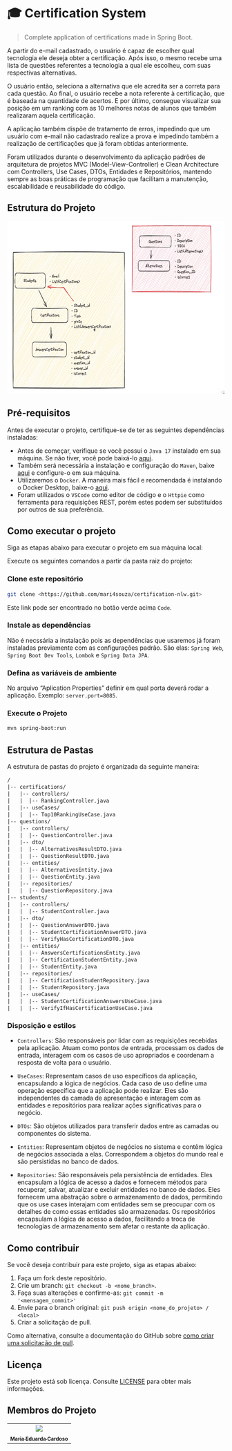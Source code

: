# 🎓 Certification System

> Complete application of certifications made in Spring Boot.

A partir do e-mail cadastrado, o usuário é capaz de escolher qual tecnologia ele deseja obter a certificação. Após isso, o mesmo recebe uma lista de questões referentes a tecnologia a qual ele escolheu, com suas respectivas alternativas. 

O usuário então, seleciona a alternativa que ele acredita ser a correta para cada questão. Ao final, o usuário recebe a nota referente à certificação, que é baseada na quantidade de acertos. E por último, consegue visualizar sua posição em um ranking com as 10 melhores notas de alunos que também realizaram aquela certificação.

A aplicação também dispõe de tratamento de erros, impedindo que um usuário com e-mail não cadastrado realize a prova e impedindo também a realização de certificações que já foram obtidas anteriormente.

Foram utilizados durante o desenvolvimento da aplicação padrões de arquitetura de projetos MVC (Model-View-Controller) e Clean Architecture com Controllers, Use Cases, DTOs, Entidades e Repositórios, mantendo sempre as boas práticas de programação que facilitam a manutenção, escalabilidade e reusabilidade do código.


## Estrutura do Projeto

<img height="400px" src="/img/estrutura_projeto.png">


## Pré-requisitos

Antes de executar o projeto, certifique-se de ter as seguintes dependências instaladas:

- Antes de começar, verifique se você possui o `Java 17` instalado em sua máquina. Se não tiver, você pode baixá-lo [aqui](https://download.oracle.com/java/17/archive/jdk-17.0.6_windows-x64_bin.msi).
- Também será necessária a instalação e configuração do `Maven`, baixe [aqui](https://maven.apache.org/download.cgi) e configure-o em sua máquina.
- Utilizaremos o `Docker`. A maneira mais fácil e recomendada é instalando o Docker Desktop, baixe-o [aqui](https://docs.docker.com/desktop/install/windows-install/).
- Foram utilizados o `VSCode` como editor de código e o `Httpie` como ferramenta para requisições REST, porém estes podem ser substituídos por outros de sua preferência.
  
## Como executar o projeto

Siga as etapas abaixo para executar o projeto em sua máquina local:

Execute os seguintes comandos a partir da pasta raiz do projeto:


### Clone este repositório

```bash
git clone <https://github.com/mari4souza/certification-nlw.git>
```

Este link pode ser encontrado no botão verde acima `Code`.

### Instale as dependências

Não é necssária a instalação pois as dependências que usaremos já foram instaladas previamente com as configurações padrão. São elas: `Spring Web`, `Spring Boot Dev Tools`, `Lombok` e `Spring Data JPA`.

### Defina as variáveis de ambiente

No arquivo “Aplication Properties” definir em qual porta deverá rodar a aplicação. Exemplo: `server.port=8085`.


### Execute o Projeto

```bash
mvn spring-boot:run
```

## Estrutura de Pastas

A estrutura de pastas do projeto é organizada da seguinte maneira:

```text
/
|-- certifications/
|   |-- controllers/
|   |  |-- RankingController.java
|   |-- useCases/
|   |  |-- Top10RankingUseCase.java
|-- questions/
|   |-- controllers/
|   |  |-- QuestionController.java
|   |-- dto/
|   |  |-- AlternativesResultDTO.java
|   |  |-- QuestionResultDTO.java
|   |-- entities/
|   |  |-- AlternativesEntity.java
|   |  |-- QuestionEntity.java
|   |-- repositories/
|   |  |-- QuestionRepository.java
|-- students/
|   |-- controllers/
|   |  |-- StudentController.java
|   |-- dto/
|   |  |-- QuestionAnswerDTO.java
|   |  |-- StudentCertificationAnswerDTO.java
|   |  |-- VerifyHasCertificationDTO.java
|   |-- entities/
|   |  |-- AnswersCertificationsEntity.java
|   |  |-- CertificationStudentEntity.java
|   |  |-- StudentEntity.java
|   |-- repositories/
|   |  |-- CertificationStudentRepository.java
|   |  |-- StudentRepository.java
|   |-- useCases/
|   |  |-- StudentCertificationAnswersUseCase.java
|   |  |-- VerifyIfHasCertificationUseCase.java

```


### Disposição e estilos

* `Controllers`: São responsáveis por lidar com as requisições recebidas pela aplicação. Atuam como pontos de entrada, processam os dados de entrada, interagem com os casos de uso apropriados e coordenam a resposta de volta para o usuário.

* `UseCases`: Representam casos de uso específicos da aplicação, encapsulando a lógica de negócios. Cada caso de uso define uma operação específica que a aplicação pode realizar. Eles são independentes da camada de apresentação e interagem com as entidades e repositórios para realizar ações significativas para o negócio.

* `DTOs`: São objetos utilizados para transferir dados entre as camadas ou componentes do sistema.

* `Entities`: Representam objetos de negócios no sistema e contêm lógica de negócios associada a elas. Correspondem a objetos do mundo real e são persistidas no banco de dados.

* `Repositories`: São responsáveis pela persistência de entidades. Eles encapsulam a lógica de acesso a dados e fornecem métodos para recuperar, salvar, atualizar e excluir entidades no banco de dados. Eles fornecem uma abstração sobre o armazenamento de dados, permitindo que os use cases interajam com entidades sem se preocupar com os detalhes de como essas entidades são armazenadas. Os repositórios encapsulam a lógica de acesso a dados, facilitando a troca de tecnologias de armazenamento sem afetar o restante da aplicação.
  

## Como contribuir

Se você deseja contribuir para este projeto, siga as etapas abaixo:

1. Faça um fork deste repositório.
2. Crie um branch: `git checkout -b <nome_branch>`.
3. Faça suas alterações e confirme-as: `git commit -m '<mensagem_commit>'`
4. Envie para o branch original: `git push origin <nome_do_projeto> / <local>`
5. Criar a solicitação de pull.

Como alternativa, consulte a documentação do GitHub sobre [como criar uma solicitação de pull](https://help.github.com/en/github/collaborating-with-issues-and-pull-requests/creating-a-pull-request).
    

## Licença

Este projeto está sob licença. Consulte [LICENSE](LICENSE.md) para obter mais informações.

## Membros do Projeto 

<table>
  <tr>
    <td align="center">
      <a href="https://github.com/mari4souza">
        <img src="https://github.com/mari4souza.png" width="100px">
        <br>
        <sub>
          <b>Maria Eduarda Cardoso</b>
        </sub>
      </a>
    </td>
